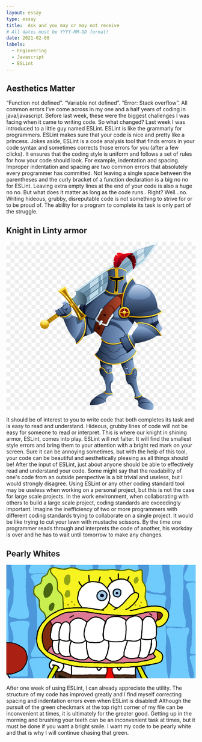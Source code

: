 ```yaml
---
layout: essay
type: essay
title:  Ask and you may or may not receive 
# All dates must be YYYY-MM-DD format!
date: 2021-02-08
labels:
  - Engineering
  - Javascript
  - ESLint
---
```



## Aesthetics Matter

“Function not defined”. “Variable not defined”. “Error: Stack overflow”. All common errors I’ve come across in my one and a half years of coding in java/javascript. Before last week, these were the biggest challenges I was facing when it came to writing code. So what changed? Last week I was introduced to a little guy named ESLint. ESLint is like the grammarly for programmers. ESLint makes sure that your code is nice and pretty like a princess. Jokes aside, ESLint is a code analysis tool that finds errors in your code syntax and sometimes corrects those errors for you (after a few clicks). It ensures that the coding style is uniform and follows a set of rules for how your code should look. For example, indentation and spacing. Improper indentation and spacing are two common errors that absolutely every programmer has committed. Not leaving a single space between the parentheses and the curly bracket of a function declaration is a big no no for ESLint. Leaving extra empty lines at the end of your code is also a huge no no. But what does it matter as long as the code runs.. Right? Well…no. Writing hideous, grubby, disreputable code is not something to strive for or to be proud of. The ability for a program to complete its task is only part of the struggle. 

## Knight in Linty armor

<img class="ui small left floated image" src="../images/knight.jpg">

It should be of interest to you to write code that both completes its task and is easy to read and understand. Hideous, grubby lines of code will not be easy for someone to read or interpret. This is where our knight in shining armor, ESLint, comes into play. ESLint will not falter. It will find the smallest style errors and bring them to your attention with a bright red mark on your screen. Sure it can be annoying sometimes, but with the help of this tool, your code can be beautiful and aesthetically pleasing as all things should be! After the input of ESLint, just about anyone should be able to effectively read and understand your code. Some might say that the readability of one's code from an outside perspective is a bit trivial and useless, but I would strongly disagree. Using ESLint or any other coding standard tool may be useless when working on a personal project, but this is not the case for large scale projects. In the work environment, when collaborating with others to build a large scale project, coding standards are exceedingly important. Imagine the inefficiency of two or more programmers with different coding standards trying to collaborate on a single project. It would be like trying to cut your lawn with mustache scissors. By the time one programmer reads through and interprets the code of another, his workday is over and he has to wait until tomorrow to make any changes. 

## Pearly Whites

<img class="ui small right floated image" src="../images/spongebob.png">

After one week of using ESLint, I can already appreciate the utility. The structure of my code has improved greatly and I find myself correcting spacing and indentation errors even when ESLint is disabled! Although the pursuit of the green checkmark at the top right corner of my file can be inconvenient at times, it is ultimately for the greater good. Getting up in the morning and brushing your teeth can be an inconvenient task at times, but it must be done if you want a bright smile. I want my code to be pearly white and that is why I will continue chasing that green.  
